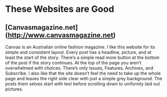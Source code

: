 
# These Websites are Good
##  **[Canvasmagazine.net] (http://www.canvasmagazine.net)** 
Canvas is an Australian online fashion magazine. I like this website for its simple and consistent layout. Every post has a headline, picture, and at least the start of the story. There’s a simple read more button at the bottom of the post if the story continues. At the top of the page you aren’t overwhelmed with choices. There’s only Issues, Features, Archives, and Subscribe. I also like that the site doesn’t feel the need to take up the whole page and leaves the right side clear with just a simple grey background. The posts them selves start with text before scrolling down to uniformly laid out pictures.
